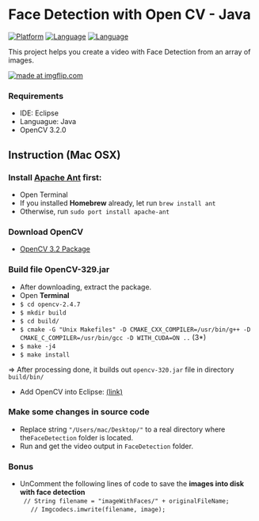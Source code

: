 Face Detection with Open CV - Java
==================

[![Platform](https://img.shields.io/badge/platform-Mac%2FWindows-blue.svg
)](https://www.apple.com/macos/sierra/)
[![Language](https://img.shields.io/badge/library-opencv-green.svg)](http://opencv.org)
[![Language](https://img.shields.io/badge/language-javascript-orange.svg)](http://www.oracle.com/technetwork/java/index-138747.html)

This project helps you create a video with Face Detection from an array of images.  

<a href="https://imgflip.com/gif/1n85fw"><img src="https://i.imgflip.com/1n85fw.gif" title="made at imgflip.com"/></a>

### Requirements
- IDE: Eclipse
- Languague: Java
- OpenCV 3.2.0

## Instruction (Mac OSX)
### Install [Apache Ant](http://ant.apache.org/manual/install.html) first:
- Open Terminal
- If you installed <b>Homebrew</b> already, let run `brew install ant`
- Otherwise, run `sudo port install apache-ant`

### Download OpenCV
- [OpenCV 3.2 Package](https://sourceforge.net/projects/opencvlibrary/) 
### Build file OpenCV-329.jar 
- After downloading, extract the package.
- Open <b>Terminal</b>
- `$ cd opencv-2.4.7`
- `$ mkdir build`
- `$ cd build/`
- `$ cmake -G "Unix Makefiles" -D CMAKE_CXX_COMPILER=/usr/bin/g++ -D CMAKE_C_COMPILER=/usr/bin/gcc -D WITH_CUDA=ON ..` (3*)
- `$ make -j4 `
- `$ make install`

=> After processing done, it builds out `opencv-320.jar` file in directory `build/bin/`

- Add OpenCV into Eclipse: [(link)](http://docs.opencv.org/2.4/doc/tutorials/introduction/java_eclipse/java_eclipse.html)

### Make some changes in source code
- Replace string `"/Users/mac/Desktop/"` to a real directory where the`FaceDetection` folder is located.
- Run and get the video output in `FaceDetection` folder.

### Bonus
- UnComment the following lines of code to save the <b>images into disk with face detection</b> 
<br>` // String filename = "imageWithFaces/" + originalFileName;`
<br>`	// Imgcodecs.imwrite(filename, image);`


